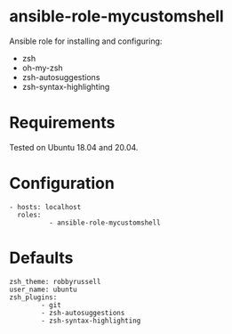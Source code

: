 # ansible-role-mycustomshell
Ansible role for installing and configuring:
* zsh
* oh-my-zsh
* zsh-autosuggestions
* zsh-syntax-highlighting

# Requirements
Tested on Ubuntu 18.04 and 20.04.

# Configuration
```
- hosts: localhost
  roles:
          - ansible-role-mycustomshell
```

# Defaults
```
zsh_theme: robbyrussell
user_name: ubuntu
zsh_plugins:
        - git
        - zsh-autosuggestions
        - zsh-syntax-highlighting 
```
